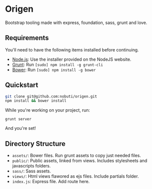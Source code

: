 # Origen

Bootstrap tooling made with express, foundation, sass, grunt and love.

## Requirements

You'll need to have the following items installed before continuing.

  * [Node.js](http://nodejs.org): Use the installer provided on the NodeJS website.
  * [Grunt](http://gruntjs.com/): Run `[sudo] npm install -g grunt-cli`
  * [Bower](http://bower.io): Run `[sudo] npm install -g bower`

## Quickstart

```bash
git clone git@github.com:nobuti/origen.git
npm install && bower install
```

While you're working on your project, run:

`grunt server`

And you're set!

## Directory Structure
  
  * `assets/`: Bower files. Run grunt assets to copy just needed files.
  * `public/`: Public assets, linked from views. Includes stylesheets and javascripts folders.
  * `sass/`: Sass assets.
  * `views/`: Html views flawored as ejs files. Include partials folder.
  * `index.js`: Express file. Add route here.
